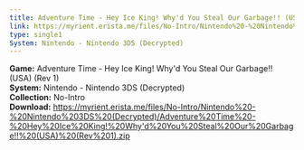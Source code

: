 ```yaml
---
title: Adventure Time - Hey Ice King! Why'd You Steal Our Garbage!! (USA) (Rev 1)
link: https://myrient.erista.me/files/No-Intro/Nintendo%20-%20Nintendo%203DS%20(Decrypted)/Adventure%20Time%20-%20Hey%20Ice%20King!%20Why'd%20You%20Steal%20Our%20Garbage!!%20(USA)%20(Rev%201).zip
type: single1
System: Nintendo - Nintendo 3DS (Decrypted)
---
```

<b>Game:</b> Adventure Time - Hey Ice King! Why'd You Steal Our Garbage!! (USA) (Rev 1)<br>
<b>System:</b> Nintendo - Nintendo 3DS (Decrypted)<br>
<b>Collection:</b> No-Intro<br>
<b>Download:</b> https://myrient.erista.me/files/No-Intro/Nintendo%20-%20Nintendo%203DS%20(Decrypted)/Adventure%20Time%20-%20Hey%20Ice%20King!%20Why'd%20You%20Steal%20Our%20Garbage!!%20(USA)%20(Rev%201).zip